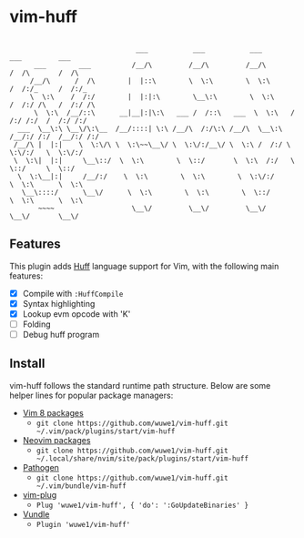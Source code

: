 # vim-huff

<pre><code>
                               ___           ___           ___           ___         ___   
      ___        ___          /__/\         /__/\         /__/\         /  /\       /  /\  
     /__/\      /  /\        |  |::\        \  \:\        \  \:\       /  /:/_     /  /:/_ 
     \  \:\    /  /:/        |  |:|:\        \__\:\        \  \:\     /  /:/ /\   /  /:/ /\
      \  \:\  /__/::\      __|__|:|\:\   ___ /  /::\   ___  \  \:\   /  /:/ /:/  /  /:/ /:/
  ___  \__\:\ \__\/\:\__  /__/::::| \:\ /__/\  /:/\:\ /__/\  \__\:\ /__/:/ /:/  /__/:/ /:/ 
 /__/\ |  |:|    \  \:\/\ \  \:\~~\__\/ \  \:\/:/__\/ \  \:\ /  /:/ \  \:\/:/   \  \:\/:/  
 \  \:\|  |:|     \__\::/  \  \:\        \  \::/       \  \:\  /:/   \  \::/     \  \::/   
  \  \:\__|:|     /__/:/    \  \:\        \  \:\        \  \:\/:/     \  \:\      \  \:\   
   \__\::::/      \__\/      \  \:\        \  \:\        \  \::/       \  \:\      \  \:\  
       ~~~~                   \__\/         \__\/         \__\/         \__\/       \__\/  
</pre></code>

## Features
This plugin adds [Huff](https://docs.huff.sh) language support for Vim, with the following main features:
- [x] Compile with `:HuffCompile`
- [x] Syntax highlighting
- [x] Lookup evm opcode with 'K'
- [ ] Folding
- [ ] Debug huff program

## Install
vim-huff follows the standard runtime path structure. Below are some helper lines for popular package managers:
- [Vim 8 packages](http://vimhelp.appspot.com/repeat.txt.html#packages)
  - `git clone https://github.com/wuwe1/vim-huff.git ~/.vim/pack/plugins/start/vim-huff`
- [Neovim packages](https://neovim.io/doc/user/repeat.html#packages)
  - `git clone https://github.com/wuwe1/vim-huff.git ~/.local/share/nvim/site/pack/plugins/start/vim-huff`
- [Pathogen](https://github.com/tpope/vim-pathogen)
  - `git clone https://github.com/wuwe1/vim-huff.git ~/.vim/bundle/vim-huff`
- [vim-plug](https://github.com/junegunn/vim-plug)
  - `Plug 'wuwe1/vim-huff', { 'do': ':GoUpdateBinaries' }`
- [Vundle](https://github.com/VundleVim/Vundle.vim)
  - `Plugin 'wuwe1/vim-huff'`
